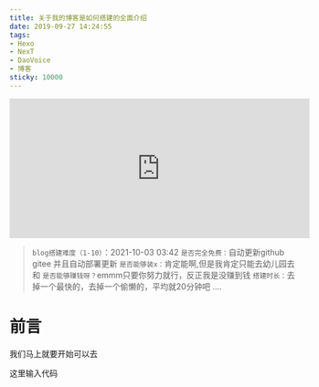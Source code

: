 ```yaml
---
title: 关于我的博客是如何搭建的全面介绍
date: 2019-09-27 14:24:55
tags:
- Hexo
- NexT
- DaoVoice 
- 博客
sticky: 10000
---
```


<iframe id="embed_dom" name="embed_dom" frameborder="0" style="display:block;width:525px; height:245px;" src="https://www.processon.com/embed/6152b98bf346fb69a71b7e93"></iframe>



>`blog搭建难度（1-10）`：2021-10-03 03:42
>`是否完全免费：`自动更新github gitee 并且自动部署更新
>`是否能够装x：`肯定能啊,但是我肯定只能去幼儿园去和
>`是否能够赚钱呀？`emmm只要你努力就行，反正我是没赚到钱
>`搭建时长：`去掉一个最快的，去掉一个偷懒的，平均就20分钟吧
>....

# 前言

我们马上就要开始可以去

这里输入代码
